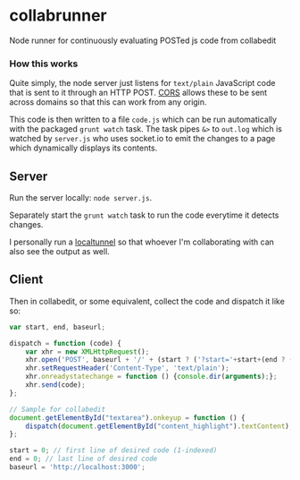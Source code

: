 collabrunner
============

Node runner for continuously evaluating POSTed js code from collabedit

### How this works
Quite simply, the node server just listens for `text/plain` JavaScript code that is sent to it through an HTTP POST.
[CORS](https://developer.mozilla.org/en-US/docs/HTTP/Access_control_CORS) allows these to be sent across domains so that this can work from any origin.

This code is then written to a file `code.js` which can be run automatically with the packaged `grunt watch` task. The task pipes `&>` to `out.log` which is watched by `server.js` who uses socket.io to emit the changes to a page which dynamically displays its contents.

Server
------

Run the server locally: `node server.js`.

Separately start the `grunt watch` task to run the code everytime it detects changes.

I personally run a [localtunnel](http://localtunnel.me) so that whoever I'm collaborating with can also see the output as well.

Client
------

Then in collabedit, or some equivalent, collect the code and dispatch it like so:
```js
var start, end, baseurl;

dispatch = function (code) {
	var xhr = new XMLHttpRequest();
	xhr.open('POST', baseurl + '/' + (start ? ('?start='+start+(end ? ('&end='+end) : '')) : ''), true);
	xhr.setRequestHeader('Content-Type', 'text/plain');
	xhr.onreadystatechange = function () {console.dir(arguments);};
	xhr.send(code);
};

// Sample for collabedit
document.getElementById("textarea").onkeyup = function () {
	dispatch(document.getElementById("content_highlight").textContent);
};

start = 0; // first line of desired code (1-indexed)
end = 0; // last line of desired code
baseurl = 'http://localhost:3000';
```

